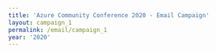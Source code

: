 ```yaml
---
title: 'Azure Community Conference 2020 - Email Campaign'
layout: campaign_1
permalink: /email/campaign_1
year: '2020'
---
```

